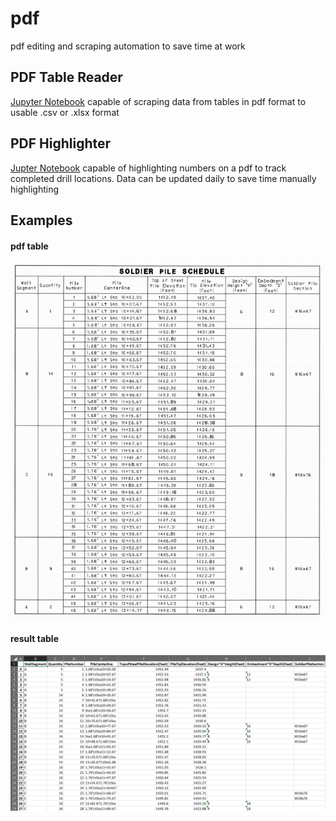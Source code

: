 # pdf
pdf editing and scraping automation to save time at work

## PDF Table Reader
[Jupyter Notebook](https://github.com/jmfinnegan12/pdf/blob/main/TableReader_finalized.ipynb)
capable of scraping data from tables in pdf format to usable .csv or .xlsx format


## PDF Highlighter
[Jupter Notebook](https://github.com/jmfinnegan12/pdf/blob/main/PDF%20Highlight.ipynb)
capable of highlighting numbers on a pdf to track completed drill locations. Data can be updated daily to save time manually highlighting

## Examples

#### pdf table
![alt text](https://github.com/jmfinnegan12/pdf/blob/main/results%20images/pdf%20table.PNG)

#### result table
![alt text](https://github.com/jmfinnegan12/pdf/blob/main/results%20images/table%20reader%20output.PNG)



